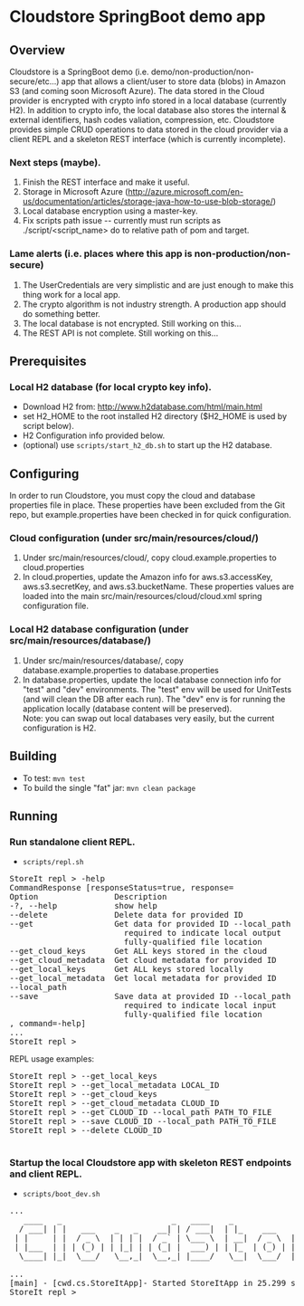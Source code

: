 # Cloudstore SpringBoot demo app

## Overview
Cloudstore is a SpringBoot demo (i.e. demo/non-production/non-secure/etc...) app that allows a client/user to store data (blobs) in Amazon S3 (and coming soon Microsoft Azure).  The data stored in the Cloud provider is encrypted with crypto info stored in a local database (currently H2).  In addition to crypto info, the local database also stores the internal & external identifiers, hash codes valiation, compression, etc. Cloudstore provides simple CRUD operations to data stored in the cloud provider via a client REPL and a skeleton REST interface (which is currently incomplete).

### Next steps (maybe).
1. Finish the REST interface and make it useful.
2. Storage in Microsoft Azure (http://azure.microsoft.com/en-us/documentation/articles/storage-java-how-to-use-blob-storage/)
3. Local database encryption using a master-key.
4. Fix scripts path issue -- currently must run scripts as ./script/<script_name> do to relative path of pom and target.

### Lame alerts (i.e. places where this app is non-production/non-secure)
1. The UserCredentials are very simplistic and are just enough to make this thing work for a local app.
2. The crypto algorithm is not industry strength.  A production app should do something better.
3. The local database is not encrypted.  Still working on this...
4. The REST API is not complete. Still working on this...

## Prerequisites
### Local H2 database (for local crypto key info).
* Download H2 from: http://www.h2database.com/html/main.html
* set H2_HOME to the root installed H2 directory ($H2_HOME is used by script below).
* H2 Configuration info provided below. 
* (optional) use `scripts/start_h2_db.sh` to start up the H2 database.

## Configuring 
In order to run Cloudstore, you must copy the cloud and database properties file in place.  These properties have been excluded from the Git repo, but example.properties have been checked in for quick configuration.
### Cloud configuration (under src/main/resources/cloud/)
1. Under src/main/resources/cloud/, copy cloud.example.properties to cloud.properties
2. In cloud.properties, update the Amazon info for aws.s3.accessKey, aws.s3.secretKey, and aws.s3.bucketName.  These properties values are loaded into the main src/main/resources/cloud/cloud.xml spring configuration file.

### Local H2 database configuration (under src/main/resources/database/)
1. Under src/main/resources/database/, copy database.example.properties to database.properties
2. In database.properties, update the local database connection info for "test" and "dev" environments.  The "test" env will be used for UnitTests (and will clean the DB after each run).  The "dev" env is for running the application locally (database content will be preserved).  
Note: you can swap out local databases very easily, but the current configuration is H2.

## Building
* To test: `mvn test`
* To build the single "fat" jar: `mvn clean package`

## Running

### Run standalone client REPL.
* `scripts/repl.sh `
<pre>
StoreIt repl > -help
CommandResponse [responseStatus=true, response=
Option                Description
-?, --help            show help
--delete              Delete data for provided ID
--get                 Get data for provided ID --local_path
                        required to indicate local output
                        fully-qualified file location
--get_cloud_keys      Get ALL keys stored in the cloud
--get_cloud_metadata  Get cloud metadata for provided ID
--get_local_keys      Get ALL keys stored locally
--get_local_metadata  Get local metadata for provided ID
--local_path
--save                Save data at provided ID --local_path
                        required to indicate local input
                        fully-qualified file location
, command=-help]
...
StoreIt repl >
</pre>
REPL usage examples:
<pre>
StoreIt repl > --get_local_keys 
StoreIt repl > --get_local_metadata LOCAL_ID
StoreIt repl > --get_cloud_keys 
StoreIt repl > --get_cloud_metadata CLOUD_ID
StoreIt repl > --get CLOUD_ID --local_path PATH_TO_FILE
StoreIt repl > --save CLOUD_ID --local_path PATH_TO_FILE
StoreIt repl > --delete CLOUD_ID
 </pre>

### Startup the local Cloudstore app with skeleton REST endpoints and client REPL.
* `scripts/boot_dev.sh `
<pre>
...
   ____   _                       _   ____    _                         
  / ___| | |   ___    _   _    __| | / ___|  | |_    ___    _ __    ___ 
 | |     | |  / _ \  | | | |  / _` | \___ \  | __|  / _ \  | '__|  / _ \
 | |___  | | | (_) | | |_| | | (_| |  ___) | | |_  | (_) | | |    |  __/
  \____| |_|  \___/   \__,_|  \__,_| |____/   \__|  \___/  |_|     \___|
                                                                        
...
[main] - [cwd.cs.StoreItApp]- Started StoreItApp in 25.299 seconds (JVM running for 25.552)
StoreIt repl >
</pre>



